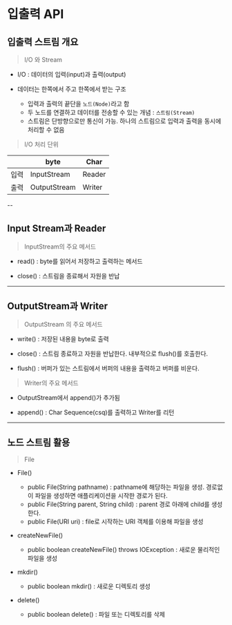 # 입출력 API

## 입출력 스트림 개요

> I/O 와 Stream

- I/O : 데이터의 입력(input)과 출력(output)

- 데이터는 한쪽에서 주고 한쪽에서 받는 구조
  - 입력과 출력의 끝단을 `노드(Node)`라고 함
  - 두 노드를 연결하고 데이터를 전송할 수 있는 개념 : `스트림(Stream)`
  - 스트림은 단방향으로만 통신이 가능. 하나의 스트림으로 입력과 출력을 동시에 처리할 수 없음

> I/O 처리 단위

|      | byte         | Char   |
| ---- | ------------ | ------ |
| 입력 | InputStream  | Reader |
| 출력 | OutputStream | Writer |

--

## Input Stream과 Reader

> InputStream의 주요 메서드

- read() : byte를 읽어서 저장하고 출력하는 메서드

- close() : 스트림을 종료해서 자원을 반납

---

## OutputStream과 Writer

> OutputStream 의 주요 메서드

- write() : 저장된 내용을 byte로 출력

- close() : 스트림 종료하고 자원을 반납한다. 내부적으로 flush()를 호출한다.

- flush() : 버퍼가 있는 스트림에서 버퍼의 내용을 출력하고 버퍼를 비운다.

> Writer의 주요 메서드

- OutputStream에서 append()가 추가됨

- append() : Char Sequence(csq)를 출력하고 Writer를 리턴
  
---

## 노드 스트림 활용

> File

- File()
  - public File(String pathname) : pathname에 해당하는 파일을 생성. 경로없이 파일을 생성하면 애플리케이션을 시작한 경로가 된다.
  - public File(String parent, String child) : parent 경로 아래에 child를 생성한다.
  - public File(URI uri) : file로 시작하는 URI 객체를 이용해 파일을 생성

- createNewFile()
  - public boolean createNewFile() throws IOException : 새로운 물리적인 파일을 생성

- mkdir()
  - public boolean mkdir() : 새로운 디렉토리 생성

- delete()
  - public boolean delete() : 파일 또는 디렉토리를 삭제